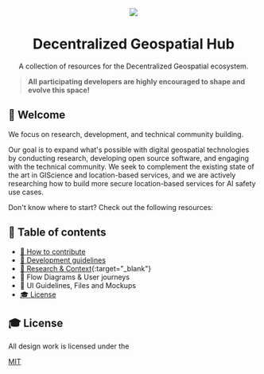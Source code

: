 <div align="center">
<a href="https://decentralizedgeo.org/" target="_blank"><img src="https://avatars.githubusercontent.com/u/199006257?s=150&v=4" /></a>
  <h1>Decentralized Geospatial Hub</h1>
  <p>A collection of resources for the Decentralized Geospatial ecosystem.</p>
</div>

> **All participating developers are highly encouraged to shape and evolve this space!**

## 👋 Welcome

We focus on research, development, and technical community building.

Our goal is to expand what's possible with digital geospatial technologies by conducting research, developing open source software, and engaging with the technical community. We seek to complement the existing state of the art in GIScience and location-based services, and we are actively researching how to build more secure location-based services for AI safety use cases.

Don't know where to start? Check out the following resources:

## 📖 Table of contents

- [🚢 How to contribute](./docs/contribute/contributing-guidelines.md)
- [💅 Development guidelines](./docs/style-guidelines.md)
- [🔬 Research & Context](https://osf.io/preprints/osf/bg2uq_v1){:target="_blank"}
- 🔀 Flow Diagrams & User journeys
- 🚀 UI Guidelines, Files and Mockups
- [🎓 License](#-license)

## 🎓 License

All design work is licensed under the

[MIT](https://mit-license.org/)
